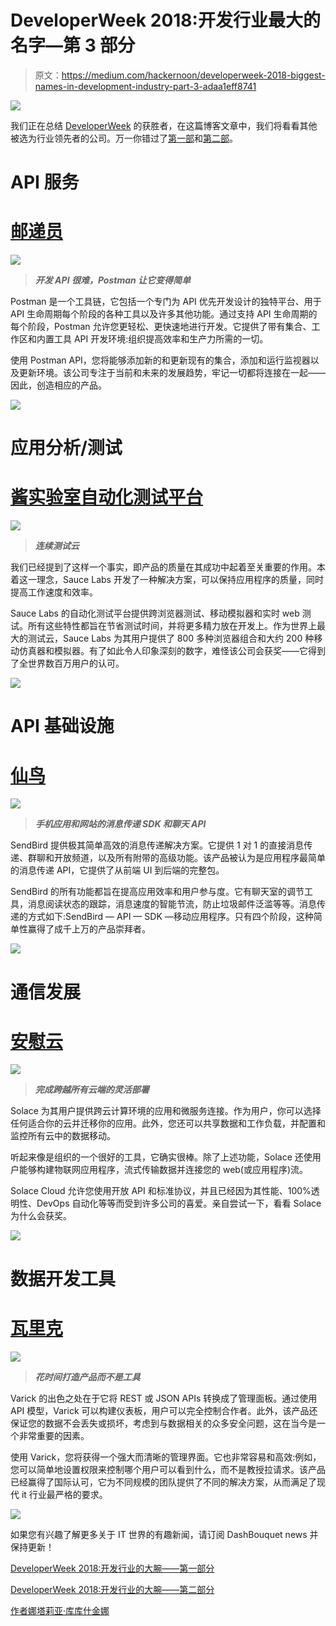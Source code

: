# DeveloperWeek 2018:开发行业最大的名字—第 3 部分

> 原文：<https://medium.com/hackernoon/developerweek-2018-biggest-names-in-development-industry-part-3-adaa1eff8741>

![](img/4c1f998c7c35c872baf47ab3bb721217.png)

我们正在总结 [DeveloperWeek](http://www.developerweek.com/awards/) 的获胜者，在这篇博客文章中，我们将看看其他被选为行业领先者的公司。万一你错过了[第一部](https://hackernoon.com/developerweek-2018-biggest-names-in-development-industry-part-1-fea8cb0785d8)和[第二部](https://hackernoon.com/developerweek-2018-biggest-names-in-development-industry-part-2-9fe70a44b480)。

# API 服务

# [邮递员](https://www.getpostman.com/)

![](img/7209d7abf053dbc8a970e41826d7293e.png)

> ***开发 API 很难，Postman 让它变得简单***

Postman 是一个工具链，它包括一个专门为 API 优先开发设计的独特平台、用于 API 生命周期每个阶段的各种工具以及许多其他功能。通过支持 API 生命周期的每个阶段，Postman 允许您更轻松、更快速地进行开发。它提供了带有集合、工作区和内置工具 API 开发环境:组织提高效率和生产力所需的一切。

使用 Postman API，您将能够添加新的和更新现有的集合，添加和运行监视器以及更新环境。该公司专注于当前和未来的发展趋势，牢记一切都将连接在一起——因此，创造相应的产品。

![](img/6283d37d6e3a6c8aa9739453cc26fc87.png)

# 应用分析/测试

# [酱实验室自动化测试平台](https://saucelabs.com/)

![](img/d85eb89edc695cba1acad0b80ce303ef.png)

> ***连续测试云***

我们已经提到了这样一个事实，即产品的质量在其成功中起着至关重要的作用。本着这一理念，Sauce Labs 开发了一种解决方案，可以保持应用程序的质量，同时提高工作速度和效率。

Sauce Labs 的自动化测试平台提供跨浏览器测试、移动模拟器和实时 web 测试。所有这些特性都旨在节省测试时间，并将更多精力放在开发上。作为世界上最大的测试云，Sauce Labs 为其用户提供了 800 多种浏览器组合和大约 200 种移动仿真器和模拟器。有了如此令人印象深刻的数字，难怪该公司会获奖——它得到了全世界数百万用户的认可。

![](img/eb3c3c834d1cfdf6786443f85102e146.png)

# API 基础设施

# [仙鸟](https://sendbird.com/)

![](img/15b5d7b6a585fbda2c48d2e2471b122f.png)

> ***手机应用和网站的消息传递 SDK 和聊天 API***

SendBird 提供极其简单高效的消息传递解决方案。它提供 1 对 1 的直接消息传递、群聊和开放频道，以及所有附带的高级功能。该产品被认为是应用程序最简单的消息传递 API，它提供了从前端 UI 到后端的完整包。

SendBird 的所有功能都旨在提高应用效率和用户参与度。它有聊天室的调节工具，消息阅读状态的跟踪，消息速度的智能节流，防止垃圾邮件泛滥等等。消息传递的方式如下:SendBird — API — SDK —移动应用程序。只有四个阶段，这种简单性赢得了成千上万的产品崇拜者。

![](img/495c7d1ff48cb328ebda7c91f6ca0d39.png)

# 通信发展

# [安慰云](https://solace.com/products/clouds)

![](img/8ec38d8afb2a32152b7b83595b845b59.png)

> ***完成跨越所有云端的灵活部署***

Solace 为其用户提供跨云计算环境的应用和微服务连接。作为用户，你可以选择任何适合你的云并迁移你的应用。此外，您还可以共享数据和工作负载，并配置和监控所有云中的数据移动。

听起来像是组织的一个很好的工具，它确实很棒。除了上述功能，Solace 还使用户能够构建物联网应用程序，流式传输数据并连接您的 web(或应用程序)流。

Solace Cloud 允许您使用开放 API 和标准协议，并且已经因为其性能、100%透明性、DevOps 自动化等等而受到许多公司的喜爱。亲自尝试一下，看看 Solace 为什么会获奖。

![](img/1e02316fe5feb73ab765740067df152f.png)

# 数据开发工具

# [瓦里克](https://varick.io/)

![](img/d8c581367202f7cc3a1acb43ff7103f3.png)

> ***花时间打造产品而不是工具***

Varick 的出色之处在于它将 REST 或 JSON APIs 转换成了管理面板。通过使用 API 模型，Varick 可以构建仪表板，用户可以完全控制合作者。此外，该产品还保证您的数据不会丢失或损坏，考虑到与数据相关的众多安全问题，这在当今是一个非常重要的因素。

使用 Varick，您将获得一个强大而清晰的管理界面。它也非常容易和高效:例如，您可以简单地设置权限来控制哪个用户可以看到什么，而不是教授拉请求。该产品已经赢得了国际认可，它为不同规模的团队提供了不同的解决方案，从而满足了现代 it 行业最严格的要求。

![](img/363ac1a381954bd249e9dfdd311c36e8.png)

如果您有兴趣了解更多关于 IT 世界的有趣新闻，请订阅 DashBouquet news 并保持更新！

[DeveloperWeek 2018:开发行业的大腕——第一部分](https://hackernoon.com/developerweek-2018-biggest-names-in-development-industry-part-1-fea8cb0785d8)

[DeveloperWeek 2018:开发行业的大腕——第二部分](https://hackernoon.com/developerweek-2018-biggest-names-in-development-industry-part-2-9fe70a44b480)

[作者娜塔莉亚·库库什金娜](https://www.linkedin.com/in/natalia-kukushkina-b62397132/)